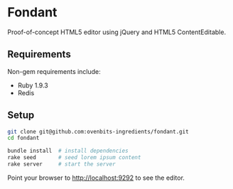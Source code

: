 # Fondant

Proof-of-concept HTML5 editor using jQuery and HTML5 ContentEditable.

## Requirements

Non-gem requirements include:

* Ruby 1.9.3
* Redis

## Setup

```bash
git clone git@github.com:ovenbits-ingredients/fondant.git
cd fondant

bundle install  # install dependencies
rake seed       # seed lorem ipsum content
rake server     # start the server
```

Point your browser to <http://localhost:9292> to see the editor.
